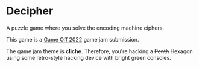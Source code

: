 # Decipher

A puzzle game where you solve the encoding machine ciphers.

This game is a [Game Off 2022](https://itch.io/jam/game-off-2022) game jam submission.

The game jam theme is **cliche**. Therefore, you're hacking a ~~Penth~~ Hexagon
using some retro-style hacking device with bright green consoles.
